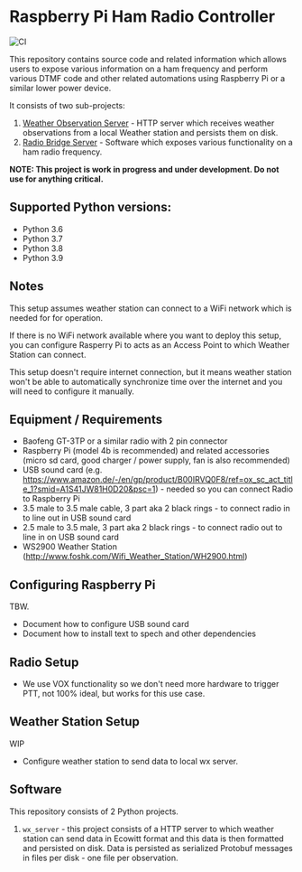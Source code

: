 # Raspberry Pi Ham Radio Controller

![CI](https://github.com/Kami/raspberry-pi-ham-radio/workflows/CI/badge.svg?branch=master)

This repository contains source code and related information which allows users to expose various
information on a ham frequency and perform various DTMF code and other related automations using
Raspberry Pi or a similar lower power device.

It consists of two sub-projects:

1. [Weather Observation Server](wx_server/) - HTTP server which receives weather observations from a local
  Weather station and persists them on disk.
2. [Radio Bridge Server](radio_bridge/) - Software which exposes various functionality on a ham
  radio frequency.

**NOTE: This project is work in progress and under development. Do not use for anything critical.**

## Supported Python versions:

* Python 3.6
* Python 3.7
* Python 3.8
* Python 3.9

## Notes

This setup assumes weather station can connect to a WiFi network which is needed for for operation.

If there is no WiFi network available where you want to deploy this setup, you can configure
Rasperry Pi to acts as an Access Point to which Weather Station can connect.

This setup doesn't require internet connection, but it means weather station won't be able to
automatically synchronize time over the internet and you will need to configure it manually.

## Equipment / Requirements

* Baofeng GT-3TP or a similar radio with 2 pin connector
* Raspberry Pi (model 4b is recommended) and related accessories (micro sd card, good charger / power supply, fan is also recommended)
* USB sound card (e.g. https://www.amazon.de/-/en/gp/product/B00IRVQ0F8/ref=ox_sc_act_title_1?smid=A1S41JW81H0D20&psc=1) - needed so you can connect Radio to Raspberry Pi
* 3.5 male to 3.5 male cable, 3 part aka 2 black rings - to connect radio in to line out in USB sound card
* 2.5 male to 3.5 male, 3 part aka 2 black rings - to connect radio out to line in on USB sound card
* WS2900 Weather Station (http://www.foshk.com/Wifi_Weather_Station/WH2900.html)

## Configuring Raspberry Pi

TBW.

- Document how to configure USB sound card
- Document how to install text to spech and other dependencies

## Radio Setup

- We use VOX functionality so we don't need more hardware to trigger PTT, not 100% ideal, but
  works for this use case.

## Weather Station Setup

WIP

- Configure weather station to send data to local wx server.

## Software

This repository consists of 2 Python projects.

1. ``wx_server`` - this project consists of a HTTP server to which weather station can send data in
  Ecowitt format and this data is then formatted and persisted on disk. Data is persisted as serialized
  Protobuf messages in files per disk - one file per observation.
